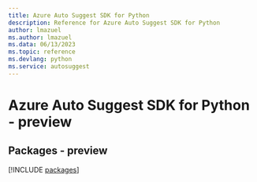 ```yaml
---
title: Azure Auto Suggest SDK for Python
description: Reference for Azure Auto Suggest SDK for Python
author: lmazuel
ms.author: lmazuel
ms.data: 06/13/2023
ms.topic: reference
ms.devlang: python
ms.service: autosuggest
---
```

# Azure Auto Suggest SDK for Python - preview
## Packages - preview
[!INCLUDE [packages](auto-suggest-index.md)]